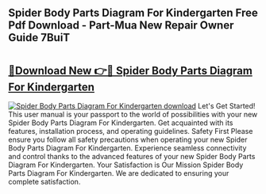 ## Spider Body Parts Diagram For Kindergarten Free Pdf Download - Part-Mua New Repair Owner Guide 7BuiT

# <h2><a href="http://dfs8edj.blite.top/?on=Spider+Body+Parts+Diagram+For+Kindergarten">🔗Download New 👉🔴 Spider Body Parts Diagram For Kindergarten</a></h2>

[![Spider Body Parts Diagram For Kindergarten download](https://i.imgur.com/lujVjoI.png)](http://dfs8edj.blite.top/?on=Spider+Body+Parts+Diagram+For+Kindergarten)
Let's Get Started! This user manual is your passport to the world of possibilities with your new Spider Body Parts Diagram For Kindergarten. Get acquainted with its features, installation process, and operating guidelines. Safety First Please ensure you follow all safety precautions when operating your new Spider Body Parts Diagram For Kindergarten. Experience seamless connectivity and control thanks to the advanced features of your new Spider Body Parts Diagram For Kindergarten. Your Satisfaction is Our Mission Spider Body Parts Diagram For Kindergarten. We are dedicated to ensuring your complete satisfaction.

